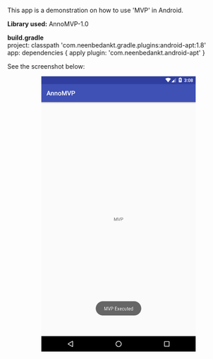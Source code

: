 This app is a demonstration on how to use 'MVP' in Android.<br />

<b>Library used:</b> AnnoMVP-1.0<br />

<b>build.gradle</b><br />
project: classpath 'com.neenbedankt.gradle.plugins:android-apt:1.8'<br />
app:
dependencies {
    apply plugin: 'com.neenbedankt.android-apt'
}

See the screenshot below:<br />

<p align="center">
  <img src="https://github.com/CodeSpurt/AnnoMVP/blob/master/app/src/main/res/drawable/screenshot_1.png" width="350"/>
</p>

